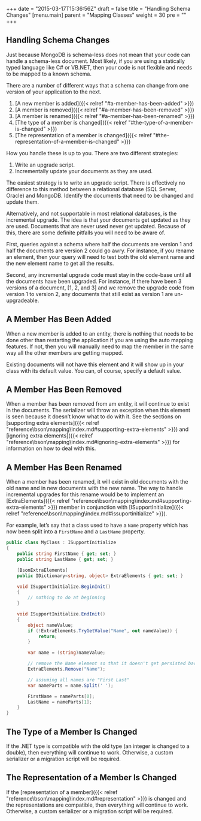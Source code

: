 +++
date = "2015-03-17T15:36:56Z"
draft = false
title = "Handling Schema Changes"
[menu.main]
  parent = "Mapping Classes"
  weight = 30
  pre = "<i class='fa'></i>"
+++

## Handling Schema Changes

Just because MongoDB is schema-less does not mean that your code can handle a schema-less document. Most likely, if you are using a statically typed language like C# or VB.NET, then your code is not flexible and needs to be mapped to a known schema.

There are a number of different ways that a schema can change from one version of your application to the next.

1. [A new member is added]({{< relref "#a-member-has-been-added" >}})
1. [A member is removed]({{< relref "#a-member-has-been-removed" >}})
1. [A member is renamed]({{< relref "#a-member-has-been-renamed" >}})
1. [The type of a member is changed]({{< relref "#the-type-of-a-member-is-changed" >}})
1. [The representation of a member is changed]({{< relref "#the-representation-of-a-member-is-changed" >}})

How you handle these is up to you. There are two different strategies:

1. Write an upgrade script.
1. Incrementally update your documents as they are used.

The easiest strategy is to write an upgrade script. There is effectively no difference to this method between a relational database (SQL Server, Oracle) and MongoDB. Identify the documents that need to be changed and update them.

Alternatively, and not supportable in most relational databases, is the incremental upgrade. The idea is that your documents get updated as they are used. Documents that are never used never get updated. Because of this, there are some definite pitfalls you will need to be aware of.

First, queries against a schema where half the documents are version 1 and half the documents are version 2 could go awry. For instance, if you rename an element, then your query will need to test both the old element name and the new element name to get all the results.

Second, any incremental upgrade code must stay in the code-base until all the documents have been upgraded. For instance, if there have been 3 versions of a document, [1, 2, and 3] and we remove the upgrade code from version 1 to version 2, any documents that still exist as version 1 are un-upgradeable.


## A Member Has Been Added

When a new member is added to an entity, there is nothing that needs to be done other than restarting the application if you are using the auto mapping features. If not, then you will manually need to map the member in the same way all the other members are getting mapped.

Existing documents will not have this element and it will show up in your class with its default value. You can, of course, specify a default value.


## A Member Has Been Removed

When a member has been removed from am entity, it will continue to exist in the documents. The serializer will throw an exception when this element is seen because it doesn’t know what to do with it. See the sections on [supporting extra elements]({{< relref "reference\bson\mapping\index.md#supporting-extra-elements" >}}) and [ignoring extra elements]({{< relref "reference\bson\mapping\index.md#ignoring-extra-elements" >}}) for information on how to deal with this.


## A Member Has Been Renamed

When a member has been renamed, it will exist in old documents with the old name and in new documents with the new name. The way to handle incremental upgrades for this rename would be to implement an [ExtraElements]({{< relref "reference\bson\mapping\index.md#supporting-extra-elements" >}}) member in conjunction with [ISupportInitialize]({{< relref "reference\bson\mapping\index.md#issuportinitialize" >}}). 

For example, let’s say that a class used to have a `Name` property which has now been split into a `FirstName` and a `LastName` property.

```csharp
public class MyClass : ISupportInitialize 
{
    public string FirstName { get; set; }
    public string LastName { get; set; }

    [BsonExtraElements]
    public IDictionary<string, object> ExtraElements { get; set; }

    void ISupportInitialize.BeginInit() 
    {
        // nothing to do at beginning
    }

    void ISupportInitialize.EndInit() 
    {
        object nameValue;
        if (!ExtraElements.TryGetValue("Name", out nameValue)) {
            return;
        }

        var name = (string)nameValue;

        // remove the Name element so that it doesn't get persisted back to the database
        ExtraElements.Remove("Name");

        // assuming all names are "First Last"
        var nameParts = name.Split(' ');

        FirstName = nameParts[0];
        LastName = nameParts[1];
    }
}
```

## The Type of a Member Is Changed

If the .NET type is compatible with the old type (an integer is changed to a double), then everything will continue to work. Otherwise, a custom serializer or a migration script will be required.


## The Representation of a Member Is Changed

If the [representation of a member]({{< relref "reference\bson\mapping\index.md#representation" >}}) is changed and the representations are compatible, then everything will continue to work. Otherwise, a custom serializer or a migration script will be required.